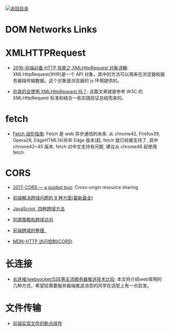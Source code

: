 [![返回目录](https://user-images.githubusercontent.com/5803001/38079637-ff0abcf0-3371-11e8-9b76-ad651620afc7.jpg)](https://github.com/wxyyxc1992/Awesome-Links)

# DOM Networks Links

# XMLHTTPRequest

* [2016-前端必备 HTTP 技能之 XMLHttpRequest 对象详解](https://www.jianshu.com/p/7dc28f991f99): XMLHttpRequest(XHR)是一个 API 对象，其中的方法可以用来在浏览器和服务器端传输数据。这个对象是浏览器的 js 环境提供的。

* [你真的会使用 XMLHttpRequest 吗？](https://segmentfault.com/a/1190000004322487): 这篇文章就是参考 W3C 的 XMLHttpRequest 标准和结合一些实践验证总结而来的。

# fetch

* [Fetch 进阶指南](http://louiszhai.github.io/2016/11/02/fetch/): Fetch 是 web 异步通信的未来. 从 chrome42, Firefox39, Opera29, EdgeHTML14(并非 Edge 版本)起, fetch 就已经被支持了. 其中 chrome42~45 版本, fetch 对中文支持有问题, 建议从 chrome46 起使用 fetch.

# CORS

* [2017-CORS — a guided tour](https://parg.co/bOF): Cross-origin resource sharing

* [前端解决跨域问题的 8 种方案(最新最全)](http://www.tuicool.com/articles/ENZbEvi)

* [JavaScript  四种跨域方法](http://segmentfault.com/a/1190000003642057)

* [同源策略和跨域访问](http://blog.csdn.net/shimiso/article/details/21830313)

* [前端跨域的整理  ](http://qiutc.me/post/cross-domain-collections.html)

* [MDN-HTTP 访问控制(CORS)](https://parg.co/UGw)

# 长连接

- [长连接/websocket/SSE等主流服务器推送技术比较](https://zhuanlan.zhihu.com/p/31297574): 本文将介绍web常用的几种方式，希望给需要服务器端推送消息的同学在选型上有一点启发。

# 文件传输

* [前端实现文件的断点续传](http://www.tuicool.com/articles/neUzAbB)
